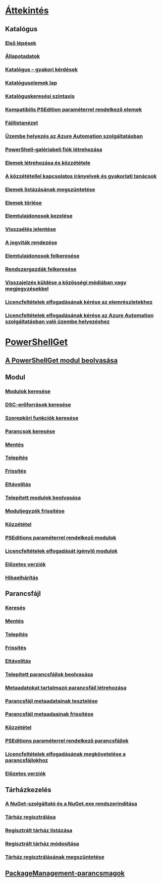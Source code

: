 # [Áttekintés](readme.md)
## Katalógus
### [Első lépések](psgallery/psgallery_gettingstarted.md)
### [Állapotadatok](psgallery/psgallery_status.md)
### [Katalógus – gyakori kérdések](psgallery/psgallery_faqs.md)
### [Katalóguselemek lap](psgallery/psgallery_items_tab.md)
### [Katalóguskeresési szintaxis](psgallery/psgallery_search_syntax.md)
### [Kompatibilis PSEdition paraméterrel rendelkező elemek](psgallery/psgallery_pseditions.md)
### [Fájllistanézet](psgallery/psgallery_filelist_feature.md)
### [Üzembe helyezés az Azure Automation szolgáltatásban](psgallery/psgallery_deploy_to_azure_automation.md)
### [PowerShell-galériabeli fiók létrehozása](psgallery/psgallery_creating_an_account.md)
### [Elemek létrehozása és közzététele](psgallery/Creating-and-Publishing-an-item.md)
### [A közzététellel kapcsolatos irányelvek és gyakorlati tanácsok](psgallery/psgallery-PublishingGuidelines.md)
### [Elemek listázásának megszüntetése](psgallery/psgallery_unlist_items.md)
### [Elemek törlése](psgallery/Deleting-Items.md)
### [Elemtulajdonosok kezelése](psgallery/Managing-Item-Owners.md)
### [Visszaélés jelentése](psgallery/psgallery_report_abuse.md)
### [A jogviták rendezése](psgallery/psgallery_dispute_resolution.md)
### [Elemtulajdonosok felkeresése](psgallery/psgallery_contacting_item_owners.md)
### [Rendszergazdák felkeresése](psgallery/psgallery_contacting_administrators.md)
### [Visszajelzés küldése a közösségi médiában vagy megjegyzésekkel](psgallery/psgallery-SocialMediaFeedback.md)
### [Licencfeltételek elfogadásának kérése az elemrészletekhez](psgallery/psgallery_requires_license_acceptance.md)
### [Licencfeltételek elfogadásának kérése az Azure Automation szolgáltatásban való üzembe helyezéshez](psgallery/psgallery_deploy_to_azure_automation_requireLicenseAcceptance.md)

# [PowerShellGet](psget/overview.md)
## [A PowerShellGet modul beolvasása](psget/get_psget_module.md)

## Modul
### [Modulok keresése](psget/module/psget_find-module.md)
### [DSC-erőforrások keresése](psget/module/psget_find-dscresource.md)
### [Szerepköri funkciók keresése](psget/module/psget_find-rolecapability.md)
### [Parancsok keresése](psget/module/psget_find-command.md)
### [Mentés](psget/module/psget_save-module.md)
### [Telepítés](psget/module/psget_install-module.md)
### [Frissítés](psget/module/psget_update-module.md)
### [Eltávolítás](psget/module/psget_uninstall-module.md)
### [Telepített modulok beolvasása](psget/module/psget_get-installedmodule.md)
### [Moduljegyzék frissítése](psget/module/psget_update-modulemanifest.md)
### [Közzététel](psget/module/psget_publish-module.md)
### [PSEditions paraméterrel rendelkező modulok](psget/module/modulewithpseditionsupport.md)
### [Licencfeltételek elfogadását igénylő modulok](psget/module/RequireLicenseAcceptance.md)
### [Előzetes verziók](psget/module/PreReleaseModule.md)
### [Hibaelhárítás](psget/psget_cmdlets_troubleshooting.md)

## Parancsfájl
### [Keresés](psget/script/psget_find-script.md)
### [Mentés](psget/script/psget_save-script.md)
### [Telepítés](psget/script/psget_install-script.md)
### [Frissítés](psget/script/psget_update-script.md)
### [Eltávolítás](psget/script/psget_uninstall-script.md)
### [Telepített parancsfájlok beolvasása](psget/script/psget_get-installedscript.md)
### [Metaadatokat tartalmazó parancsfájl létrehozása](psget/script/psget_new-scriptfileinfo.md)
### [Parancsfájl metaadatainak tesztelése](psget/script/psget_test-scriptfileinfo.md)
### [Parancsfájl metaadaainak frissítése](psget/script/psget_update-scriptfileinfo.md)
### [Közzététel](psget/script/psget_publish-script.md)
### [PSEditions paraméterrel rendelkező parancsfájlok](psget/script/scriptwithpseditionsupport.md)
### [Licencfeltételek elfogadásának megkövetelése a parancsfájlokhoz](psget/script/script_RequireLicenseAcceptance.md)
### [Előzetes verziók](psget/script/PreReleaseScript.md)
## Tárházkezelés
### [A NuGet-szolgáltató és a NuGet.exe rendszerindítása](psget/repository/bootstrapping_nuget_proivder_and_exe.md)
### [Tárház regisztrálása](psget/repository/psget_register-psrepository.md)
### [Regisztrált tárház listázása](psget/repository/psget_get-psrepository.md)
### [Regisztrált tárház módosítása](psget/repository/psget_set-psrepository.md)
### [Tárház regisztrálásának megszüntetése](psget/repository/psget_unregister-psrepository.md)

## [PackageManagement-parancsmagok](psget/oneget/PackageManagement_cmdlets.md)
